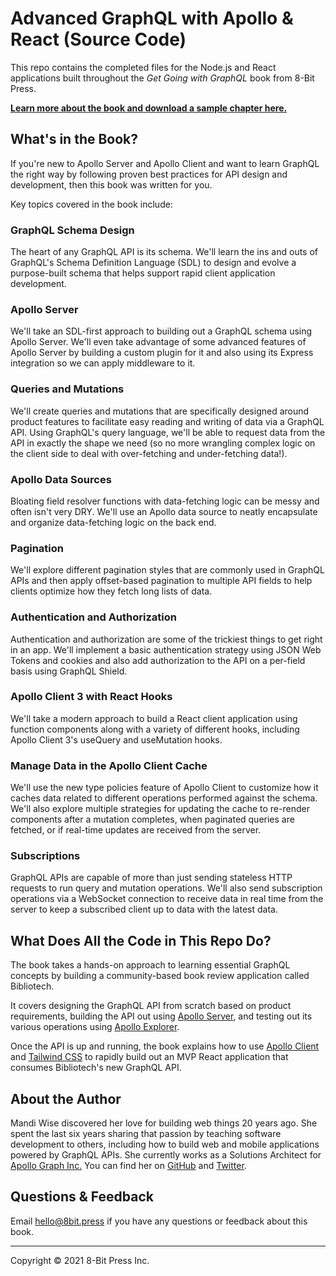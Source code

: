 # Advanced GraphQL with Apollo & React (Source Code)

This repo contains the completed files for the Node.js and React applications built throughout the _Get Going with GraphQL_ book from 8-Bit Press.

**[Learn more about the book and download a sample chapter here.](https://8bit.press/book/get-going-with-graphql)**

## What's in the Book?

If you're new to Apollo Server and Apollo Client and want to learn GraphQL the right way by following proven best practices for API design and development, then this book was written for you.

Key topics covered in the book include:

### GraphQL Schema Design

The heart of any GraphQL API is its schema. We'll learn the ins and outs of GraphQL's Schema Definition Language (SDL) to design and evolve a purpose-built schema that helps support rapid client application development.

### Apollo Server

We'll take an SDL-first approach to building out a GraphQL schema using Apollo Server. We'll even take advantage of some advanced features of Apollo Server by building a custom plugin for it and also using its Express integration so we can apply middleware to it.

### Queries and Mutations

We'll create queries and mutations that are specifically designed around product features to facilitate easy reading and writing of data via a GraphQL API. Using GraphQL's query language, we'll be able to request data from the API in exactly the shape we need (so no more wrangling complex logic on the client side to deal with over-fetching and under-fetching data!).

### Apollo Data Sources

Bloating field resolver functions with data-fetching logic can be messy and often isn't very DRY. We'll use an Apollo data source to neatly encapsulate and organize data-fetching logic on the back end.

### Pagination

We'll explore different pagination styles that are commonly used in GraphQL APIs and then apply offset-based pagination to multiple API fields to help clients optimize how they fetch long lists of data.

### Authentication and Authorization

Authentication and authorization are some of the trickiest things to get right in an app. We'll implement a basic authentication strategy using JSON Web Tokens and cookies and also add authorization to the API on a per-field basis using GraphQL Shield.

### Apollo Client 3 with React Hooks

We'll take a modern approach to build a React client application using function components along with a variety of different hooks, including Apollo Client 3's useQuery and useMutation hooks.

### Manage Data in the Apollo Client Cache

We'll use the new type policies feature of Apollo Client to customize how it caches data related to different operations performed against the schema. We'll also explore multiple strategies for updating the cache to re-render components after a mutation completes, when paginated queries are fetched, or if real-time updates are received from the server.

### Subscriptions

GraphQL APIs are capable of more than just sending stateless HTTP requests to run query and mutation operations. We'll also send subscription operations via a WebSocket connection to receive data in real time from the server to keep a subscribed client up to data with the latest data.

## What Does All the Code in This Repo Do?

The book takes a hands-on approach to learning essential GraphQL concepts by building a community-based book review application called Bibliotech.

It covers designing the GraphQL API from scratch based on product requirements, building the API out using [Apollo Server](https://www.apollographql.com/docs/apollo-server/), and testing out its various operations using [Apollo Explorer](https://www.apollographql.com/docs/studio/explorer/).

Once the API is up and running, the book explains how to use [Apollo Client](https://www.apollographql.com/docs/react/) and [Tailwind CSS](https://tailwindcss.com/) to rapidly build out an MVP React application that consumes Bibliotech's new GraphQL API.

## About the Author

Mandi Wise discovered her love for building web things 20 years ago. She spent the last six years sharing that passion by teaching software development to others, including how to build web and mobile applications powered by GraphQL APIs. She currently works as a Solutions Architect for [Apollo Graph Inc.](https://www.apollographql.com/) You can find her on [GitHub](https://github.com/mandiwise) and [Twitter](https://twitter.com/mandiwise).

## Questions & Feedback

Email [hello@8bit.press](mailto:hello@8bit.press) if you have any questions or feedback about this book.

---

Copyright © 2021 8-Bit Press Inc.

